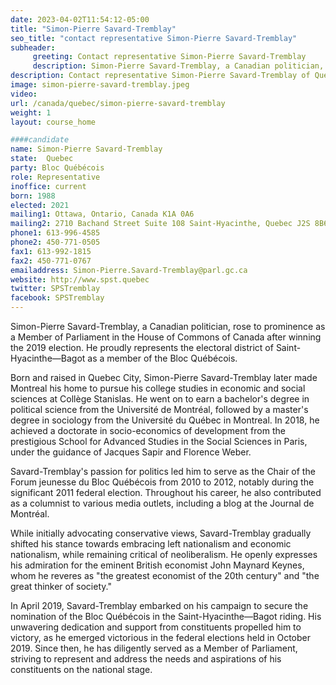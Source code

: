 ```yaml
---
date: 2023-04-02T11:54:12-05:00
title: "Simon-Pierre Savard-Tremblay"
seo_title: "contact representative Simon-Pierre Savard-Tremblay"
subheader:
     greeting: Contact representative Simon-Pierre Savard-Tremblay
     description: Simon-Pierre Savard-Tremblay, a Canadian politician, rose to prominence as a Member of Parliament in the House of Commons of Canada after winning the 2019 election.
description: Contact representative Simon-Pierre Savard-Tremblay of Quebec. Contact information for Simon-Pierre Savard-Tremblay includes email address, phone number, and mailing address.
image: simon-pierre-savard-tremblay.jpeg
video:
url: /canada/quebec/simon-pierre-savard-tremblay
weight: 1
layout: course_home

####candidate
name: Simon-Pierre Savard-Tremblay
state:	Quebec
party: Bloc Québécois
role: Representative
inoffice: current
born: 1988
elected: 2021
mailing1: Ottawa, Ontario, Canada K1A 0A6
mailing2: 2710 Bachand Street Suite 108 Saint-Hyacinthe, Quebec J2S 8B6
phone1: 613-996-4585
phone2: 450-771-0505
fax1: 613-992-1815
fax2: 450-771-0767
emailaddress: Simon-Pierre.Savard-Tremblay@parl.gc.ca
website: http://www.spst.quebec
twitter: SPSTremblay
facebook: SPSTremblay
---
```


Simon-Pierre Savard-Tremblay, a Canadian politician, rose to prominence as a Member of Parliament in the House of Commons of Canada after winning the 2019 election. He proudly represents the electoral district of Saint-Hyacinthe—Bagot as a member of the Bloc Québécois.

Born and raised in Quebec City, Simon-Pierre Savard-Tremblay later made Montreal his home to pursue his college studies in economic and social sciences at Collège Stanislas. He went on to earn a bachelor's degree in political science from the Université de Montréal, followed by a master's degree in sociology from the Université du Québec in Montreal. In 2018, he achieved a doctorate in socio-economics of development from the prestigious School for Advanced Studies in the Social Sciences in Paris, under the guidance of Jacques Sapir and Florence Weber.

Savard-Tremblay's passion for politics led him to serve as the Chair of the Forum jeunesse du Bloc Québécois from 2010 to 2012, notably during the significant 2011 federal election. Throughout his career, he also contributed as a columnist to various media outlets, including a blog at the Journal de Montréal.

While initially advocating conservative views, Savard-Tremblay gradually shifted his stance towards embracing left nationalism and economic nationalism, while remaining critical of neoliberalism. He openly expresses his admiration for the eminent British economist John Maynard Keynes, whom he reveres as "the greatest economist of the 20th century" and "the great thinker of society."

In April 2019, Savard-Tremblay embarked on his campaign to secure the nomination of the Bloc Québécois in the Saint-Hyacinthe—Bagot riding. His unwavering dedication and support from constituents propelled him to victory, as he emerged victorious in the federal elections held in October 2019. Since then, he has diligently served as a Member of Parliament, striving to represent and address the needs and aspirations of his constituents on the national stage.
